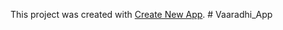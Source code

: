 This project was created with [Create New App](https://github.com/qodesmith/create-new-app).
#   V a a r a d h i _ A p p  
 